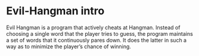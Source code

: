 # Evil-Hangman intro

Evil Hangman is a program that actively cheats at Hangman. Instead of choosing a single word that the player tries to guess, the program maintains a set of words that it continuously pares down. It does the latter in such a way as to minimize the player’s chance of winning.
